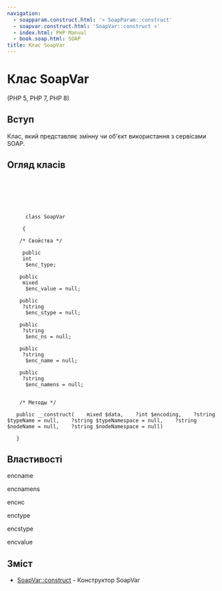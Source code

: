 ```yaml
---
navigation:
  - soapparam.construct.html: '« SoapParam::construct'
  - soapvar.construct.html: 'SoapVar::construct »'
  - index.html: PHP Manual
  - book.soap.html: SOAP
title: Клас SoapVar
---
```

# Клас SoapVar

(PHP 5, PHP 7, PHP 8)

## Вступ

Клас, який представляє змінну чи об'єкт використання з сервісами SOAP.

## Огляд класів

```synopsis

     
    

    
     
      class SoapVar
     
     {

    /* Свойства */
    
     public
     int
      $enc_type;

    public
     mixed
      $enc_value = null;

    public
     ?string
      $enc_stype = null;

    public
     ?string
      $enc_ns = null;

    public
     ?string
      $enc_name = null;

    public
     ?string
      $enc_namens = null;


    /* Методы */
    
   public __construct(    mixed $data,    ?int $encoding,    ?string $typeName = null,    ?string $typeNamespace = null,    ?string $nodeName = null,    ?string $nodeNamespace = null)

   }
```

## Властивості

encname

encnamens

encнс

enctype

encstype

encvalue

## Зміст

-   [SoapVar::construct](soapvar.construct.html) - Конструктор SoapVar
